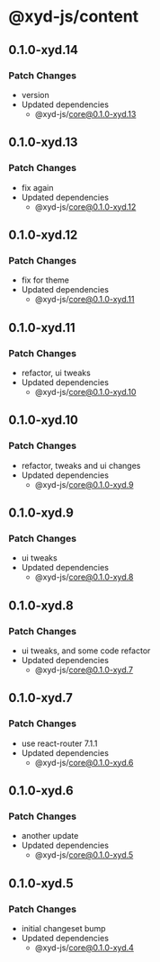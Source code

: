 # @xyd-js/content

## 0.1.0-xyd.14

### Patch Changes

- version
- Updated dependencies
  - @xyd-js/core@0.1.0-xyd.13

## 0.1.0-xyd.13

### Patch Changes

- fix again
- Updated dependencies
  - @xyd-js/core@0.1.0-xyd.12

## 0.1.0-xyd.12

### Patch Changes

- fix for theme
- Updated dependencies
  - @xyd-js/core@0.1.0-xyd.11

## 0.1.0-xyd.11

### Patch Changes

- refactor, ui tweaks
- Updated dependencies
  - @xyd-js/core@0.1.0-xyd.10

## 0.1.0-xyd.10

### Patch Changes

- refactor, tweaks and ui changes
- Updated dependencies
  - @xyd-js/core@0.1.0-xyd.9

## 0.1.0-xyd.9

### Patch Changes

- ui tweaks
- Updated dependencies
  - @xyd-js/core@0.1.0-xyd.8

## 0.1.0-xyd.8

### Patch Changes

- ui tweaks, and some code refactor
- Updated dependencies
  - @xyd-js/core@0.1.0-xyd.7

## 0.1.0-xyd.7

### Patch Changes

- use react-router 7.1.1
- Updated dependencies
  - @xyd-js/core@0.1.0-xyd.6

## 0.1.0-xyd.6

### Patch Changes

- another update
- Updated dependencies
  - @xyd-js/core@0.1.0-xyd.5

## 0.1.0-xyd.5

### Patch Changes

- initial changeset bump
- Updated dependencies
  - @xyd-js/core@0.1.0-xyd.4
